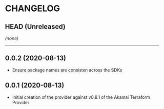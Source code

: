 CHANGELOG
=========

## HEAD (Unreleased)
_(none)_

---

## 0.0.2 (2020-08-13)
* Ensure package names are consisten across the SDKs

## 0.0.1 (2020-08-13)
* Initial creation of the provider against v0.8.1 of the Akamai Terraform Provider

